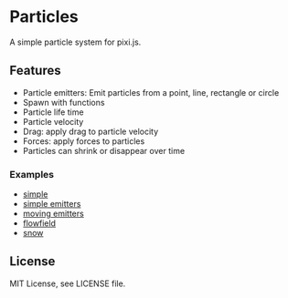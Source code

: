 # Particles

A simple particle system for pixi.js.

## Features

- Particle emitters: Emit particles from a point, line, rectangle or circle
- Spawn with functions
- Particle life time
- Particle velocity
- Drag: apply drag to particle velocity
- Forces: apply forces to particles
- Particles can shrink or disappear over time

### Examples

- [simple](https://flo-bit.github.io/pixi-particles/demos/simple.html)
- [simple emitters](https://flo-bit.github.io/pixi-particles/demos/emitters.html)
- [moving emitters](https://flo-bit.github.io/pixi-particles/demos/moving_emitters.html)
- [flowfield](https://flo-bit.github.io/pixi-particles/demos/flowfield.html)
- [snow](https://flo-bit.github.io/pixi-particles/demos/snow.html)

## License

MIT License, see LICENSE file.
